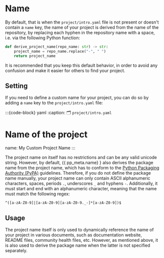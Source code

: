 # Name

By default, that is when the `project/intro.yaml` file is not present or doesn't contain a `name` key,
the name of your project is derived from the name of the repository,
by replacing each hyphen in the repository name with a space, i.e. via the following Python function:
```python
def derive_project_name(repo_name: str) -> str:
    project_name = repo_name.replace("-", " ")
    return project_name
```
It is recommended that you keep this default behavior, in order to avoid any confusion
and make it easier for others to find your project.


## Setting
If you need to define a custom name
for your project, you can do so by adding a `name` key to the `project/intro.yaml` file:

:::{code-block} yaml
:caption: 🗂 `project/intro.yaml`
# Name of the project
name: My Custom Project Name
:::

The project name on itself has no restrictions and can be any valid unicode string.
However, by default, {{ pp_meta.name} } also derives the package name from the project name,
which has to conform to the
[Python Packaging Authority (PyPA)](https://packaging.python.org/en/latest/specifications/name-normalization/)
guidelines. Therefore, if you do not define the package name manually,
your project name can only contain ASCII alphanumeric characters,
spaces, periods `.`, underscores `_` and hyphens `-`.
Additionally, it must start and end with an alphanumeric character,
meaning that the name must match the following regex:
```text
^([a-zA-Z0-9]|[a-zA-Z0-9][a-zA-Z0-9._-]*[a-zA-Z0-9])$
```


## Usage
The project name itself is only used to dynamically reference the name of your project
in various documents, such as documentation website, README files, community health files, etc.
However, as mentioned above, it is also used to derive the package name when the latter is not
specified separately.
